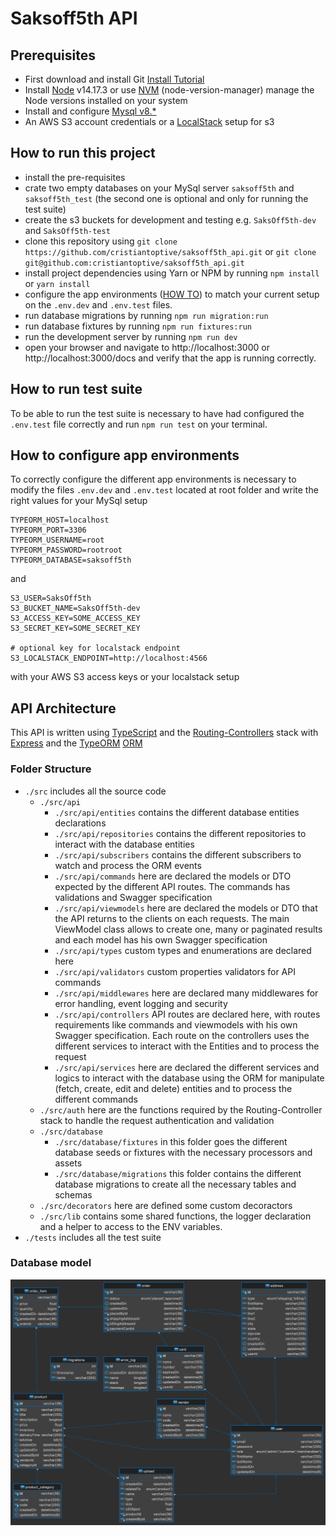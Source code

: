 # Saksoff5th API

## Prerequisites

* First download and install Git [Install Tutorial](https://www.atlassian.com/git/tutorials/install-git)
* Install [Node](https://nodejs.org/en/download/) v14.17.3 or use [NVM](https://github.com/nvm-sh/nvm) (node-version-manager) manage the Node versions installed on your system
* Install and configure [Mysql v8.*](https://www.mysql.com/downloads/)
* An AWS S3 account credentials or a [LocalStack](https://localstack.cloud/) setup for s3

## How to run this project

* install the pre-requisites
* crate two empty databases on your MySql server `saksoff5th` and `saksoff5th_test` (the second one is optional and only for running the test suite)
* create the s3 buckets for development and testing e.g. `SaksOff5th-dev` and `SaksOff5th-test`
* clone this repository using `git clone https://github.com/cristiantoptive/saksoff5th_api.git` or `git clone git@github.com:cristiantoptive/saksoff5th_api.git`
* install project dependencies using Yarn or NPM by running `npm install` or `yarn install`
* configure the app environments ([HOW TO](#how-to-configure-app-environments)) to match your current setup on the `.env.dev` and `.env.test` files.
* run database migrations by running `npm run migration:run`
* run database fixtures by running `npm run fixtures:run`
* run the development server by running `npm run dev`
* open your browser and navigate to http://localhost:3000 or http://localhost:3000/docs and verify that the app is running correctly.

## How to run test suite

To be able to run the test suite is necessary to have had configured the `.env.test` file correctly and run `npm run test` on your terminal.

## How to configure app environments

To correctly configure the different app environments is necessary to modify the files `.env.dev` and `.env.test` located at root folder and write the right values for your MySql setup

```
TYPEORM_HOST=localhost
TYPEORM_PORT=3306
TYPEORM_USERNAME=root
TYPEORM_PASSWORD=rootroot
TYPEORM_DATABASE=saksoff5th
```

and

```
S3_USER=SaksOff5th
S3_BUCKET_NAME=SaksOff5th-dev
S3_ACCESS_KEY=SOME_ACCESS_KEY
S3_SECRET_KEY=SOME_SECRET_KEY

# optional key for localstack endpoint
S3_LOCALSTACK_ENDPOINT=http://localhost:4566
```

with your AWS S3 access keys or your localstack setup


## API Architecture

This API is written using [TypeScript](https://www.typescriptlang.org/) and the [Routing-Controllers](https://github.com/typestack/routing-controllers) stack with [Express](https://expressjs.com/) and the [TypeORM](https://typeorm.io/) [ORM](https://en.wikipedia.org/wiki/Object%E2%80%93relational_mapping)

### Folder Structure

* `./src` includes all the source code
  * `./src/api`
    * `./src/api/entities` contains the different database entities declarations
    * `./src/api/repositories` contains the different repositories to interact with the database entities
    * `./src/api/subscribers` contains the different subscribers to watch and process the ORM events
    * `./src/api/commands` here are declared the models or DTO expected by the different API routes. The commands has validations and Swagger specification
    * `./src/api/viewmodels` here are declared the models or DTO that the API returns to the clients on each requests. The main ViewModel class allows to create one, many or paginated results and each model has his own Swagger specification
    * `./src/api/types` custom types and enumerations are declared here
    * `./src/api/validators` custom properties validators for API commands
    * `./src/api/middlewares` here are declared many middlewares for error handling, event logging and security
    * `./src/api/controllers` API routes are declared here, with routes requirements like commands and viewmodels with his own Swagger specification. Each route on the controllers uses the different services to interact with the Entities and to process the request
    * `./src/api/services` here are declared the different services and logics to interact with the database using the ORM for manipulate (fetch, create, edit and delete) entities and to process the different commands
  * `./src/auth` here are the functions required by the Routing-Controller stack to handle the request authentication and validation
  * `./src/database`
    * `./src/database/fixtures` in this folder goes the different database seeds or fixtures with the necessary processors and assets
    * `./src/database/migrations` this folder contains the different database migrations to create all the necessary tables and schemas
  * `./src/decorators` here are defined some custom decoractors
  * `./src/lib` contains some shared functions, the logger declaration and a helper to access to the ENV variables.
* `./tests` includes all the test suite

### Database model

![Alt text](assets/diagram-types.png?raw=true "Title")
